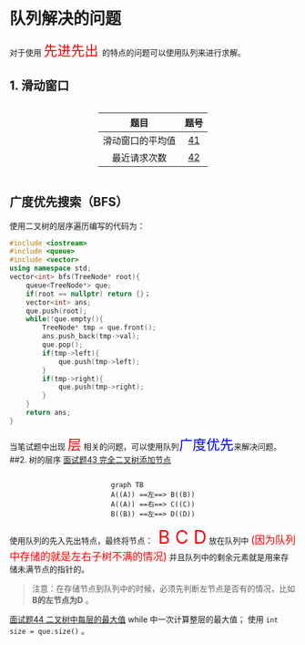 # 队列解决的问题
对于使用 <font color='red' size=5> 先进先出 </font>的特点的问题可以使用队列来进行求解。
## 1. 滑动窗口

<!-- 让表格居中显示的风格 -->
<style>
.center 
{
  width: auto;
  display: table;
  margin-left: auto;
  margin-right: auto;
}
</style>

<div class="center">

|       题目       |               题号               |
| :--------------: | :------------------------------: |
| 滑动窗口的平均值   | [41](file///../mianshiti_41.cpp) |
|   最近请求次数   | [42](file///../mianshiti_42.cpp) |

</div>

## 广度优先搜索（BFS）
使用二叉树的层序遍历编写的代码为：

```cpp
#include <iostream>
#include <queue>
#include <vector>
using namespace std;
vector<int> bfs(TreeNode* root){
    queue<TreeNode*> que;
    if(root == nullptr) return {}；
    vector<int> ans;
    que.push(root);
    while(!que.empty(){
        TreeNode* tmp = que.front();
        ans.push_back(tmp->val);
        que.pop();
        if(tmp->left){
            que.push(tmp->left);
        }
        if(tmp->right){
            que.push(tmp->right);
        }
    }
    return ans;
}
```
当笔试题中出现 <font color = 'red' size = 5>层</font> 相关的问题，可以使用队列<font color = 'blue' size = 5>广度优先</font>来解决问题。
##2. 树的层序
[面试题43 完全二叉树添加节点](file///../mianshiti_43.cpp)
<style>
.center 
{
  width: auto;
  display: auto;
  margin-left: auto;
  margin-right: auto;
}
</style>

<div class="center">

```mermaid
graph TB
A((A)) ==左==> B((B))
A((A)) ==右==> C((C))
B((B)) ==左==> D((D))
```
</div>
使用队列的先入先出特点，最终将节点：<font color='red' size = 6> B C D</font> 放在队列中 <font color='red' size = 4> (因为队列中存储的就是左右子树不满的情况)</font> 并且队列中的剩余元素就是用来存储未满节点的指针的。

> 注意：在存储节点到队列中的时候，必须先判断左节点是否有的情况，比如  **B的左节点为D** 。   

[面试题44 二叉树中每层的最大值](file///../mianshiti_44.cpp)
while 中一次计算整层的最大值；  使用 `int size = que.size()` 。
